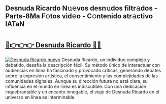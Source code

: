## Desnuda Ricardo N𝚞𝚎vos desn𝚞dos filtr𝚊dos - Parts-8Ma F𝚘tos vid𝚎o - C𝚘ntenido atr𝚊ctivo lATaN

# <h2><a href="http://mb2u98j.tromn.icu/?c=Desnuda+Ricardo">🔗👉👉👉 Desnuda Ricardo 🔗🔗</a></h2>

[![Desnuda Ricardo nuevo](https://i.imgur.com/pEAQMta.gif)](http://mb2u98j.tromn.icu/?c=Desnuda+Ricardo)
Desnuda Ricardo, un individuo complejo y debatido, desafía la descripción fácil. Su método único de interactuar con audiencias en línea ha fascinado y provocado críticas, generando debates sobre la expresión artística, el consentimiento y las complejidades de las comunidades digitales. Aunque su dirección futura no está clara, su influencia en el mundo en línea es indiscutible. Con una dedicación inquebrantable y un encanto innegable, el viaje de Desnuda Ricardo en el universo en línea es interminable.
